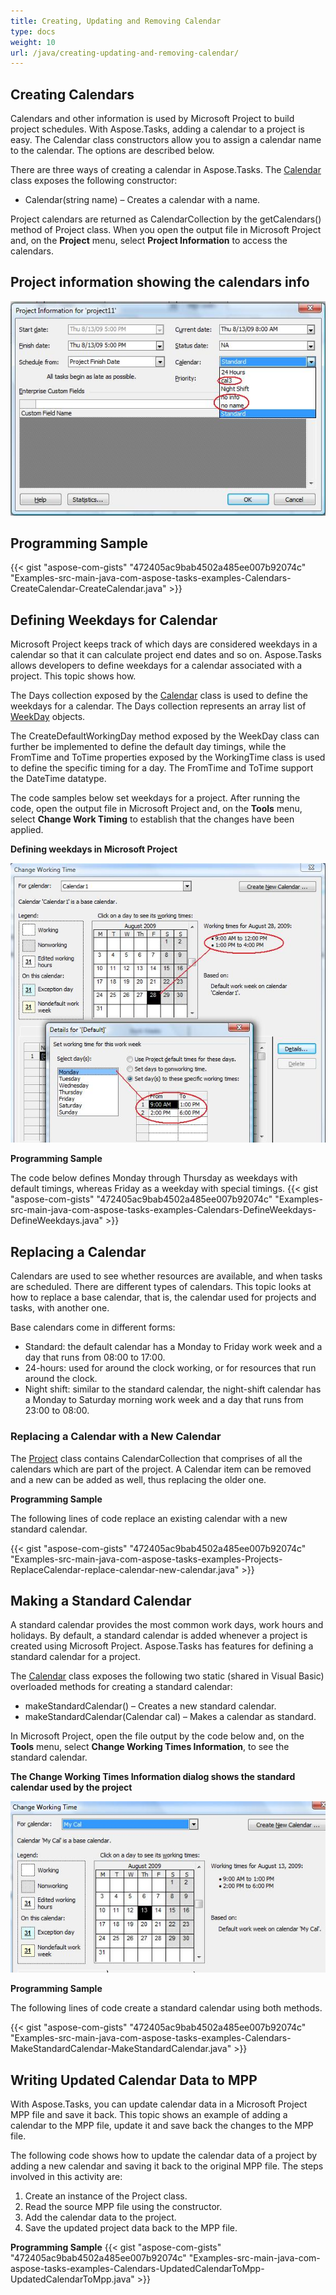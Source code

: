 ```yaml
---
title: Creating, Updating and Removing Calendar
type: docs
weight: 10
url: /java/creating-updating-and-removing-calendar/
---
```


## **Creating Calendars**
Calendars and other information is used by Microsoft Project to build project schedules. With Aspose.Tasks, adding a calendar to a project is easy. The Calendar class constructors allow you to assign a calendar name to the calendar. The options are described below.

There are three ways of creating a calendar in Aspose.Tasks. The [Calendar](https://apireference.aspose.com/tasks/java/com.aspose.tasks/Calendar) class exposes the following constructor:

- Calendar(string name) – Creates a calendar with a name.

Project calendars are returned as CalendarCollection by the getCalendars() method of Project class. When you open the output file in Microsoft Project and, on the **Project** menu, select **Project Information** to access the calendars. 

## **Project information showing the calendars info**

![todo:image_alt_text](creating-updating-and-removing-calendar_1.png)

## **Programming Sample**
{{< gist "aspose-com-gists" "472405ac9bab4502a485ee007b92074c" "Examples-src-main-java-com-aspose-tasks-examples-Calendars-CreateCalendar-CreateCalendar.java" >}}

## **Defining Weekdays for Calendar**
Microsoft Project keeps track of which days are considered weekdays in a calendar so that it can calculate project end dates and so on. Aspose.Tasks allows developers to define weekdays for a calendar associated with a project. This topic shows how.

The Days collection exposed by the [Calendar](https://apireference.aspose.com/tasks/java/com.aspose.tasks/Calendar) class is used to define the weekdays for a calendar. The Days collection represents an array list of [WeekDay](https://apireference.aspose.com/tasks/java/com.aspose.tasks/WeekDay) objects.

The CreateDefaultWorkingDay method exposed by the WeekDay class can further be implemented to define the default day timings, while the FromTime and ToTime properties exposed by the WorkingTime class is used to define the specific timing for a day. The FromTime and ToTime support the DateTime datatype.

The code samples below set weekdays for a project. After running the code, open the output file in Microsoft Project and, on the **Tools** menu, select **Change Work Timing** to establish that the changes have been applied. 

**Defining weekdays in Microsoft Project** 

![todo:image_alt_text](creating-updating-and-removing-calendar_2.png)

**Programming Sample**

The code below defines Monday through Thursday as weekdays with default timings, whereas Friday as a weekday with special timings.
{{< gist "aspose-com-gists" "472405ac9bab4502a485ee007b92074c" "Examples-src-main-java-com-aspose-tasks-examples-Calendars-DefineWeekdays-DefineWeekdays.java" >}}

## **Replacing a Calendar**
Calendars are used to see whether resources are available, and when tasks are scheduled. There are different types of calendars. This topic looks at how to replace a base calendar, that is, the calendar used for projects and tasks, with another one.

Base calendars come in different forms:

- Standard: the default calendar has a Monday to Friday work week and a day that runs from 08:00 to 17:00.
- 24-hours: used for around the clock working, or for resources that run around the clock.
- Night shift: similar to the standard calendar, the night-shift calendar has a Monday to Saturday morning work week and a day that runs from 23:00 to 08:00.

### **Replacing a Calendar with a New Calendar**
The [Project](https://apireference.aspose.com/tasks/java/com.aspose.tasks/Project) class contains CalendarCollection that comprises of all the calendars which are part of the project. A Calendar item can be removed and a new can be added as well, thus replacing the older one.

**Programming Sample**

The following lines of code replace an existing calendar with a new standard calendar.

{{< gist "aspose-com-gists" "472405ac9bab4502a485ee007b92074c" "Examples-src-main-java-com-aspose-tasks-examples-Projects-ReplaceCalendar-replace-calendar-new-calendar.java" >}}

## **Making a Standard Calendar**
A standard calendar provides the most common work days, work hours and holidays. By default, a standard calendar is added whenever a project is created using Microsoft Project. Aspose.Tasks has features for defining a standard calendar for a project.

The [Calendar](https://apireference.aspose.com/tasks/java/com.aspose.tasks/Calendar) class exposes the following two static (shared in Visual Basic) overloaded methods for creating a standard calendar:

- makeStandardCalendar() – Creates a new standard calendar.
- makeStandardCalendar(Calendar cal) – Makes a calendar as standard.

In Microsoft Project, open the file output by the code below and, on the **Tools** menu, select **Change Working Times Information**, to see the standard calendar. 

**The Change Working Times Information dialog shows the standard calendar used by the project** 

![todo:image_alt_text](creating-updating-and-removing-calendar_3.png)

**Programming Sample**

The following lines of code create a standard calendar using both methods.

{{< gist "aspose-com-gists" "472405ac9bab4502a485ee007b92074c" "Examples-src-main-java-com-aspose-tasks-examples-Calendars-MakeStandardCalendar-MakeStandardCalendar.java" >}}

## **Writing Updated Calendar Data to MPP**
With Aspose.Tasks, you can update calendar data in a Microsoft Project MPP file and save it back. This topic shows an example of adding a calendar to the MPP file, update it and save back the changes to the MPP file.

The following code shows how to update the calendar data of a project by adding a new calendar and saving it back to the original MPP file. The steps involved in this activity are:

1. Create an instance of the Project class.
2. Read the source MPP file using the constructor.
3. Add the calendar data to the project.
4. Save the updated project data back to the MPP file.

**Programming Sample**
{{< gist "aspose-com-gists" "472405ac9bab4502a485ee007b92074c" "Examples-src-main-java-com-aspose-tasks-examples-Calendars-UpdatedCalendarToMpp-UpdatedCalendarToMpp.java" >}}
